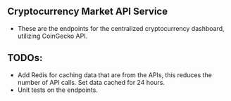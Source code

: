 ## Cryptocurrency Market API Service

- These are the endpoints for the centralized cryptocurrency dashboard, utilizing CoinGecko API.
## TODOs: 
   - Add Redis for caching data that are from the APIs, this reduces the number of API calls. Set data cached for 24 hours.
   - Unit tests on the endpoints.